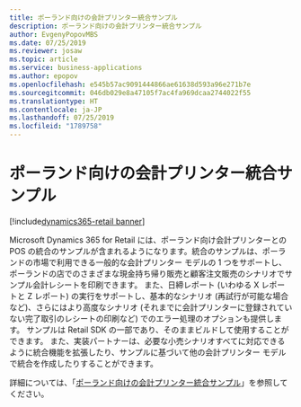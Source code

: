 ```yaml
---
title: ポーランド向けの会計プリンター統合サンプル
description: ポーランド向けの会計プリンター統合サンプル
author: EvgenyPopovMBS
ms.date: 07/25/2019
ms.reviewer: josaw
ms.topic: article
ms.service: business-applications
ms.author: epopov
ms.openlocfilehash: e545b57ac9091444866ae61638d593a96e271b7e
ms.sourcegitcommit: 046db029e8a47105f7ac4fa969dcaa2744022f55
ms.translationtype: HT
ms.contentlocale: ja-JP
ms.lasthandoff: 07/25/2019
ms.locfileid: "1789758"
---
```

#  <a name="fiscal-printer-integration-sample-for-poland"></a>ポーランド向けの会計プリンター統合サンプル
[!include[dynamics365-retail banner](../includes/dynamics365-retail.md)]


Microsoft Dynamics 365 for Retail には、ポーランド向け会計プリンターとの POS の統合のサンプルが含まれるようになります。統合のサンプルは、ポーランドの市場で利用できる一般的な会計プリンター モデルの 1 つをサポートし、ポーランドの店でのさまざまな現金持ち帰り販売と顧客注文販売のシナリオでサンプル会計レシートを印刷できます。 また、日締レポート (いわゆる X レポートと Z レポート) の実行をサポートし、基本的なシナリオ (再試行が可能な場合など)、さらにはより高度なシナリオ (それまでに会計プリンターに登録されていない完了取引のレシートの印刷など) でのエラー処理のオプションも提供します。 サンプルは Retail SDK の一部であり、そのままビルドして使用することができます。 また、実装パートナーは、必要な小売シナリオすべてに対応できるように統合機能を拡張したり、サンプルに基づいて他の会計プリンター モデルで統合を作成したりすることができます。 

詳細については、「[ポーランド向けの会計プリンター統合サンプル](https://docs.microsoft.com/en-us/dynamics365/unified-operations/retail/localizations/emea-pol-fpi-sample)」を参照してください。
